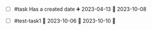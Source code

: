 - [ ] #task Has a created date ➕ 2023-04-13 📅 2023-10-08
- [ ] #test-task1 🛫 2023-10-06 📅 2023-10-10 🔼 

